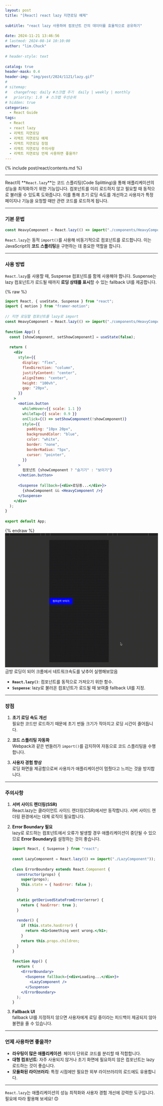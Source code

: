 ```yaml
---
layout: post
title: "[React] react lazy 지연로딩 예제"

subtitle: "react lazy 사용하여 컴포넌트 간의 데이터를 효율적으로 공유하기"

date: 2024-11-21 13:46:56
# lastmod: 2024-08-14 10:10:00
author: "lim.Chuck"

# header-style: text

catalog: true
header-mask: 0.4
header-img: "img/post/2024/1121/lazy.gif"
#
# sitemap:
#   changefreq: daily #스크랩 주기  daily | weekly | monthly
#   priority: 1.0  # 스크랩 우선순위
# hidden: true
categories:
  - React Guide
tags:
  - React
  - react lazy
  - 리엑트 지연로딩
  - 리엑트 지연로딩 예제
  - 리엑트 지연로딩 장점
  - 리엑트 지연로딩 주의사항
  - 리엑트 지연로딩 언제 사용하면 좋을까?
---
```


{% include post/react/contents.md %}

---

React의 **`React.lazy`**는 코드 스플리팅(Code Splitting)을 통해 애플리케이션의 성능을 최적화하기 위한 기능입니다. 컴포넌트를 미리 로드하지 않고 필요할 때 동적으로 불러올 수 있도록 도와줍니다. 이를 통해 초기 로딩 속도를 개선하고 사용자가 특정 페이지나 기능을 요청할 때만 관련 코드를 로드하게 됩니다.

---

### **기본 문법**

```jsx
const HeavyComponent = React.lazy(() => import("./components/HeavyComponent"));
```

`React.lazy`는 동적 `import()`를 사용해 비동기적으로 컴포넌트를 로드합니다. 이는 JavaScript의 **코드 스플리팅**을 구현하는 데 중요한 역할을 합니다.

---

### **사용 방법**

`React.lazy`를 사용할 때, Suspense 컴포넌트를 함께 사용해야 합니다. Suspense는 lazy 컴포넌트가 로드될 때까지 **로딩 상태를 표시**할 수 있는 fallback UI를 제공합니다.

{% raw %}

```jsx
import React, { useState, Suspense } from "react";
import { motion } from "framer-motion";

// 지연 로딩할 컴포넌트를 lazy로 import
const HeavyComponent = React.lazy(() => import("./components/HeavyComponent"));

function App() {
  const [showComponent, setShowComponent] = useState(false);

  return (
    <div
      style={{
        display: "flex",
        flexDirection: "column",
        justifyContent: "center",
        alignItems: "center",
        height: "100vh",
        gap: "20px",
      }}
    >
      <motion.button
        whileHover={{ scale: 1.1 }}
        whileTap={{ scale: 0.9 }}
        onClick={() => setShowComponent(!showComponent)}
        style={{
          padding: "10px 20px",
          backgroundColor: "blue",
          color: "white",
          border: "none",
          borderRadius: "5px",
          cursor: "pointer",
        }}
      >
        컴포넌트 {showComponent ? "숨기기" : "보이기"}
      </motion.button>

      <Suspense fallback={<div>로딩중...</div>}>
        {showComponent && <HeavyComponent />}
      </Suspense>
    </div>
  );
}

export default App;
```

{% endraw %}
![react lazy](/img/post/2024/1121/lazy.gif)
금방 로딩이 되어 크롬에서 네트워크속도를 낮추어 실행해보았음

- **`React.lazy()`**: 컴포넌트를 동적으로 가져오기 위한 함수.
- **`Suspense`**: lazy로 불러온 컴포넌트가 로드될 때 보여줄 fallback UI를 지정.

---

### **장점**

1. **초기 로딩 속도 개선**  
   필요한 코드만 로드하기 때문에 초기 번들 크기가 작아지고 로딩 시간이 줄어듭니다.

2. **코드 스플리팅 자동화**  
   Webpack과 같은 번들러가 `import()`를 감지하여 자동으로 코드 스플리팅을 수행합니다.

3. **사용자 경험 향상**  
   로딩 화면을 제공함으로써 사용자가 애플리케이션이 멈췄다고 느끼는 것을 방지합니다.

---

### **주의사항**

1. **서버 사이드 렌더링(SSR)**  
   React.lazy는 클라이언트 사이드 렌더링(CSR)에서만 동작합니다. 서버 사이드 렌더링 환경에서는 대체 로직이 필요합니다.

2. **Error Boundary 필요**  
   lazy로 로드하는 컴포넌트에서 오류가 발생할 경우 애플리케이션이 중단될 수 있으므로 **Error Boundary**를 설정하는 것이 좋습니다.

   ```jsx
   import React, { Suspense } from "react";

   const LazyComponent = React.lazy(() => import("./LazyComponent"));

   class ErrorBoundary extends React.Component {
     constructor(props) {
       super(props);
       this.state = { hasError: false };
     }

     static getDerivedStateFromError(error) {
       return { hasError: true };
     }

     render() {
       if (this.state.hasError) {
         return <h1>Something went wrong.</h1>;
       }
       return this.props.children;
     }
   }

   function App() {
     return (
       <ErrorBoundary>
         <Suspense fallback={<div>Loading...</div>}>
           <LazyComponent />
         </Suspense>
       </ErrorBoundary>
     );
   }
   ```

3. **Fallback UI**  
   fallback UI를 지정하지 않으면 사용자에게 로딩 중이라는 피드백이 제공되지 않아 불편을 줄 수 있습니다.

---

### **언제 사용하면 좋을까?**

- **라우팅이 많은 애플리케이션**: 페이지 단위로 코드를 분리할 때 적합합니다.
- **대형 컴포넌트**: 자주 사용되지 않거나 초기 화면에 필요하지 않은 컴포넌트는 lazy 로드하는 것이 좋습니다.
- **모듈화된 라이브러리**: 특정 시점에만 필요한 외부 라이브러리의 로드에도 유용합니다.

---

`React.lazy`는 애플리케이션의 성능 최적화와 사용자 경험 개선에 강력한 도구입니다. 필요에 따라 활용해 보세요! 😊
